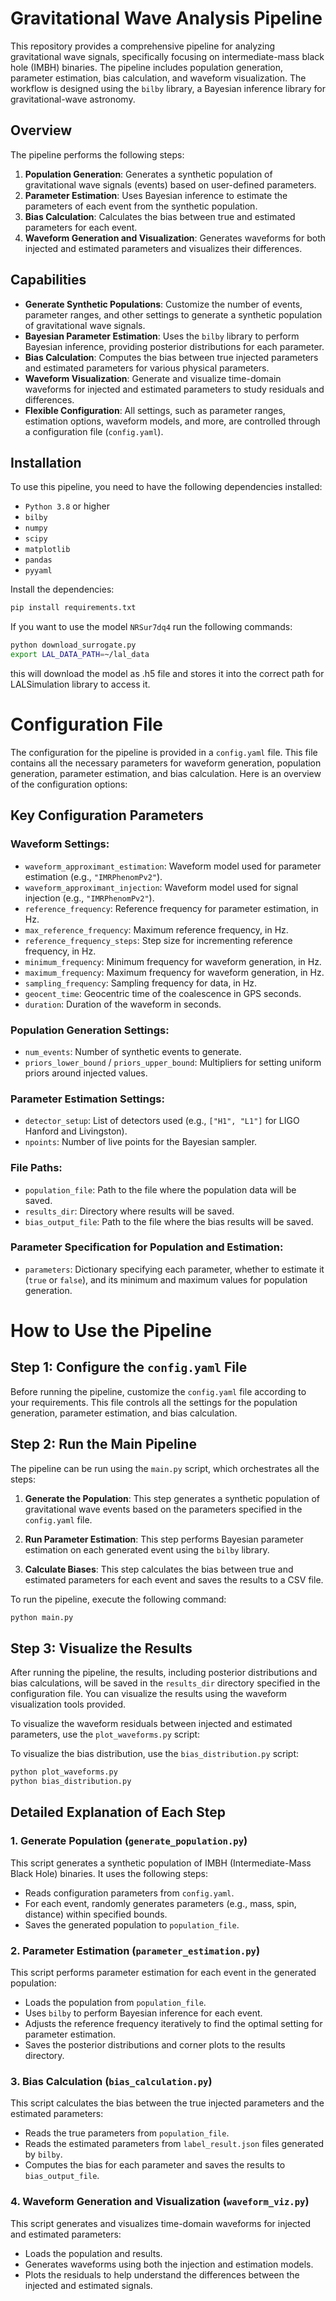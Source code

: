 # Gravitational Wave Analysis Pipeline

This repository provides a comprehensive pipeline for analyzing gravitational wave signals, specifically focusing on intermediate-mass black hole (IMBH) binaries. The pipeline includes population generation, parameter estimation, bias calculation, and waveform visualization. The workflow is designed using the `bilby` library, a Bayesian inference library for gravitational-wave astronomy.

## Overview

The pipeline performs the following steps:

1. **Population Generation**: Generates a synthetic population of gravitational wave signals (events) based on user-defined parameters.
2. **Parameter Estimation**: Uses Bayesian inference to estimate the parameters of each event from the synthetic population.
3. **Bias Calculation**: Calculates the bias between true and estimated parameters for each event.
4. **Waveform Generation and Visualization**: Generates waveforms for both injected and estimated parameters and visualizes their differences.

## Capabilities

- **Generate Synthetic Populations**: Customize the number of events, parameter ranges, and other settings to generate a synthetic population of gravitational wave signals.
- **Bayesian Parameter Estimation**: Uses the `bilby` library to perform Bayesian inference, providing posterior distributions for each parameter.
- **Bias Calculation**: Computes the bias between true injected parameters and estimated parameters for various physical parameters.
- **Waveform Visualization**: Generate and visualize time-domain waveforms for injected and estimated parameters to study residuals and differences.
- **Flexible Configuration**: All settings, such as parameter ranges, estimation options, waveform models, and more, are controlled through a configuration file (`config.yaml`).

## Installation

To use this pipeline, you need to have the following dependencies installed:

- `Python 3.8` or higher
- `bilby`
- `numpy`
- `scipy`
- `matplotlib`
- `pandas`
- `pyyaml`

Install the dependencies:

```bash
pip install requirements.txt
```

If you want to use the model `NRSur7dq4` run the following commands:

```bash
python download_surrogate.py
export LAL_DATA_PATH=~/lal_data
```
this will download the model as .h5 file and stores it into the correct path for LALSimulation library to access it.

# Configuration File

The configuration for the pipeline is provided in a `config.yaml` file. This file contains all the necessary parameters for waveform generation, population generation, parameter estimation, and bias calculation. Here is an overview of the configuration options:

## Key Configuration Parameters

### Waveform Settings:

- `waveform_approximant_estimation`: Waveform model used for parameter estimation (e.g., `"IMRPhenomPv2"`).
- `waveform_approximant_injection`: Waveform model used for signal injection (e.g., `"IMRPhenomPv2"`).
- `reference_frequency`: Reference frequency for parameter estimation, in Hz.
- `max_reference_frequency`: Maximum reference frequency, in Hz.
- `reference_frequency_steps`: Step size for incrementing reference frequency, in Hz.
- `minimum_frequency`: Minimum frequency for waveform generation, in Hz.
- `maximum_frequency`: Maximum frequency for waveform generation, in Hz.
- `sampling_frequency`: Sampling frequency for data, in Hz.
- `geocent_time`: Geocentric time of the coalescence in GPS seconds.
- `duration`: Duration of the waveform in seconds.

### Population Generation Settings:

- `num_events`: Number of synthetic events to generate.
- `priors_lower_bound` / `priors_upper_bound`: Multipliers for setting uniform priors around injected values.

### Parameter Estimation Settings:

- `detector_setup`: List of detectors used (e.g., `["H1", "L1"]` for LIGO Hanford and Livingston).
- `npoints`: Number of live points for the Bayesian sampler.

### File Paths:

- `population_file`: Path to the file where the population data will be saved.
- `results_dir`: Directory where results will be saved.
- `bias_output_file`: Path to the file where the bias results will be saved.

### Parameter Specification for Population and Estimation:

- `parameters`: Dictionary specifying each parameter, whether to estimate it (`true` or `false`), and its minimum and maximum values for population generation.

# How to Use the Pipeline

## Step 1: Configure the `config.yaml` File

Before running the pipeline, customize the `config.yaml` file according to your requirements. This file controls all the settings for the population generation, parameter estimation, and bias calculation.

## Step 2: Run the Main Pipeline

The pipeline can be run using the `main.py` script, which orchestrates all the steps:

1. **Generate the Population**: This step generates a synthetic population of gravitational wave events based on the parameters specified in the `config.yaml` file.
   
2. **Run Parameter Estimation**: This step performs Bayesian parameter estimation on each generated event using the `bilby` library.
   
3. **Calculate Biases**: This step calculates the bias between true and estimated parameters for each event and saves the results to a CSV file.

To run the pipeline, execute the following command:

```bash
python main.py
```

## Step 3: Visualize the Results

After running the pipeline, the results, including posterior distributions and bias calculations, will be saved in the `results_dir` directory specified in the configuration file. You can visualize the results using the waveform visualization tools provided.

To visualize the waveform residuals between injected and estimated parameters, use the `plot_waveforms.py` script:

To visualize the bias distribution, use the `bias_distribution.py` script:

```bash
python plot_waveforms.py
python bias_distribution.py
```
## Detailed Explanation of Each Step

### 1. Generate Population (`generate_population.py`)

This script generates a synthetic population of IMBH (Intermediate-Mass Black Hole) binaries. It uses the following steps:

- Reads configuration parameters from `config.yaml`.
- For each event, randomly generates parameters (e.g., mass, spin, distance) within specified bounds.
- Saves the generated population to `population_file`.

### 2. Parameter Estimation (`parameter_estimation.py`)

This script performs parameter estimation for each event in the generated population:

- Loads the population from `population_file`.
- Uses `bilby` to perform Bayesian inference for each event.
- Adjusts the reference frequency iteratively to find the optimal setting for parameter estimation.
- Saves the posterior distributions and corner plots to the results directory.

### 3. Bias Calculation (`bias_calculation.py`)

This script calculates the bias between the true injected parameters and the estimated parameters:

- Reads the true parameters from `population_file`.
- Reads the estimated parameters from `label_result.json` files generated by `bilby`.
- Computes the bias for each parameter and saves the results to `bias_output_file`.

### 4. Waveform Generation and Visualization (`waveform_viz.py`)

This script generates and visualizes time-domain waveforms for injected and estimated parameters:

- Loads the population and results.
- Generates waveforms using both the injection and estimation models.
- Plots the residuals to help understand the differences between the injected and estimated signals.


